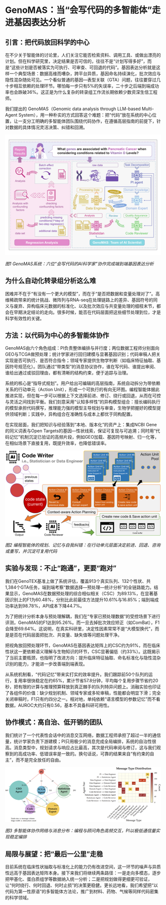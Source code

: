 # GenoMAS：当“会写代码的多智能体”走进基因表达分析

## 引言：把代码放回科学的中心

在不少关于智能体的讨论里，人们关注它能否检索资料、调用工具、或做出漂亮的计划。但在科学研究里，决定结果是否可信的，往往不是“计划写得多好”，而是“这些计划是否被落实为可执行、可审查、可回退的代码”。基因表达分析就是这样一个典型场景：数据高维而嘈杂，跨平台异质，基因命名持续演化，批次效应与隐性混杂随处可见。一个看似普通的基因—表型关联（GTA）问题，往往要穿过几十步相互依赖的处理环节。哪怕每一步只有5%的失误率，二十步之后端到端成功率也会跌破36%。这正是为什么复杂的转录组工作流长期依赖少数资深生信工程师。

我们提出的 GenoMAS（Genomic data analysis through LLM-based Multi-Agent System），用一种朴实的方式回答这个难题：把“代码”放在系统的中心位置，让一支分工明确的多智能体团队围绕代码协作，在遵循高层指南的前提下，针对数据的具体情况灵活决策、纠错和回溯。

![GenoMAS系统协作示意图](GenoMAS_figs/System_diagram.png)

_图1 GenoMAS系统：六位“会写代码的AI科学家”协作完成端到端基因表达分析_

## 为什么自动化转录组分析这么难

困难并不在于“有没有一个更大的模型”，而在于“是否把数据和变量处理对了”。高维稀疏带来的统计挑战、微阵列与RNA-seq在处理链路上的差异、基因符号的同义与废弃、异构临床元数据的标准化、以及批次效应与共变量处理的细枝末节，都会在早期决定结论的走向。很多时候，能否在代码层面把这些细节处理到位，才是科学有效性的关键。

## 方法：以代码为中心的多智能体协作

GenoMAS由六个角色组成：PI负责整体编排与并行度；两位数据工程师分别面向GEO与TCGA做预处理；统计学家进行回归建模与显著基因识别；代码审稿人把关实现是否可执行、是否符合指令；领域专家提供生物学判断（如临床特征抽取、基因符号规范化）。团队通过“带类型”的消息协议协作，谁在写代码、谁提出审阅、谁给出通过或驳回理由，都有清晰的结构约束，便于追踪与治理。

系统的核心是“指导式规划”。用户给出可编辑的高层指南，系统自动拆分为带依赖关系的行动单元（Action Unit），形成一个可执行的有向无环图。编程智能体据此推进实现，但在每一步可以根据上下文选择前进、修订、绕行或回退，从而在可控与灵活之间找到平衡。我们刻意采用“认知多样性”的异构模型组合：擅长编码执行的模型承担代码撰写，推理能力强的模型主导规划与审查，生物学把握好的模型提供领域判断；实践中，异构组合在准确性与成本上都优于同构配置。

在实现层面，我们把知识与经验落到“本地、版本化”的资产上：集成NCBI Gene的同义词表与Open Targets的基因—性状线索，保证可复现与可追溯；同时用“代码记忆”机制沉淀已验证的高频片段，例如GEO加载、基因符号映射、归一化等，在相似场景下直接复用，既提升效率，也降低错误率。

![编程智能体的规划、记忆与自我纠错机制](GenoMAS_figs/Programming_agent.png)

_图2 编程智能体的规划、记忆与自我纠错：在行动单元层面决定前进、回退、咨询或重写，并沉淀可复用代码_

## 实验与发现：不止“跑通”，更要“跑对”

我们在GenoTEX基准上做了系统评估，覆盖913个真实队列、132个性状、共1,384个GTA任务，端到端考察“数据选择—预处理—统计分析”的全链路能力。结果显示，GenoMAS在数据预处理的综合相似相关（CSC）为89.13%，在显著基因识别上的F1为60.48%，分别比此前最佳方法提升10.61%与16.85%；端到端成功率达到98.78%，API成本下降44.7%。

为了把统计分析本身与预处理解耦，我们在“专家已预处理数据”的受控场景下进行评测，GenoMAS的F1达到95.26%。而一旦去掉批次效应矫正（如ComBat），F1会降至69.64%。这说明，在真实科研里，决定性因素常常不是“大模型换代”，而是是否在代码层面把批次、共变量、缺失值等问题处理干净。

把视角放回预处理环节，GenoMAS在基因表达矩阵上的CSC约为91%，而在临床性状这一更依赖语义理解与生物知识的环节，CSC显著偏低（约33%）。这既揭示了当前主要瓶颈，也指明了改进方向：提升临床特征抽取、命名标准化与隐性混杂识别的能力，才能进一步改善端到端表现。

从系统机制看，“代码记忆”带来实打实的效率提升。我们跟踪前50个队列的运行，复用率很快稳定在约65%，累计节省57.8分钟，平均每个复用步骤节省约20秒，把有限的计算与推理预算释放到真正棘手的队列特异问题上。消融实验也印证了各组件的价值：缺少规划机制、领域专家或多轮审稿，性能都会明显下滑；完全关闭审稿时，F1只有约四分之一。相对地，单纯依赖“语言模型的参数记忆”而不看数据，AUROC大约只有0.56，基本不具备科研可用性。

## 协作模式：高自治、低开销的团队

我们统计了一个代表性会话中的消息交互网络，数据工程师承担了超过一半的通信量，统计学家负责下游建模；PI只用极少的消息完成全局编排，系统的自治性很高。消息类型中，规划请求与响应占比最高，其次是代码审阅与修订，这与我们观察到的高成功率、低错误率是一致的。换句话说，可靠的结果来自“有约束的自主”，而不是完全放任的自由。

![多智能体协作网络与消息分布](GenoMAS_figs/Agent_collaboration_patterns.jpg)

_图3 多智能体协作网络与消息分布：编程与顾问角色高频交互，PI以极低通信量实现稳定编排_

## 局限与展望：把“最后一公里”走稳

目前系统在临床性状抽取与标准化上的能力仍有改进空间，这一环节的噪声与异质性远高于基因表达矩阵本身。接下来我们将继续两条路径：一是走向多模态，逐步把甲基化、蛋白质组学等数据纳入统一分析；二是把规划做得更细更可验证，让“何时绕行、何时回退、何时止损”的决策更稳健。更长远地看，我们希望把“以代码为第一性原语”的多智能体方法论，推广到材料、药物、气候等同样代码密集的科学领域。
